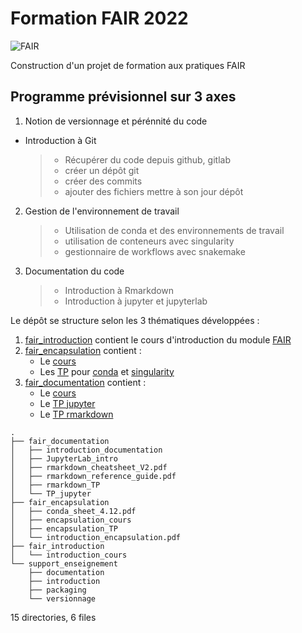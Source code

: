 # **Formation FAIR 2022**
![FAIR](https://crlnp.github.io/intro-gdr/images/fair.png)

Construction d'un projet de formation aux pratiques FAIR

## Programme prévisionnel sur 3 axes
1. Notion de versionnage et pérénnité du code
  - Introduction à Git
    > - Récupérer du code depuis github, gitlab
    > - créer un dépôt git
    > - créer des commits
    > - ajouter des fichiers 
    > mettre à son jour dépôt

 2. Gestion de l'environnement de travail
    > - Utilisation de conda et des environnements de travail
    > - utilisation de conteneurs avec singularity
    > - gestionnaire de workflows avec snakemake

3. Documentation du code
    > - Introduction à Rmarkdown
    > - Introduction à jupyter et jupyterlab

Le dépôt se structure selon les 3 thématiques développées :
1. [fair_introduction](fair_introduction/introduction_cours) contient le cours d'introduction du module [FAIR](fair_introduction/introduction_cours/fair_introduction.pdf)
2. [fair_encapsulation](fair_encapsulation) contient :
   - Le [cours](fair_encapsulation/encapsulation_cours/introduction_encapsulation.pdf)
   - Les [TP](fair_encapsulation/encapsulation_TP) pour [conda](fair_encapsulation/encapsulation_TP/fair_encapsulatiopn_conda.html) et [singularity](fair_encapsulation/encapsulation_TP/fair_encapsulation_docker_singularity.nb.html)
3. [fair_documentation](fair_documentation) contient :
    - Le [cours](fair_documentation/introduction_documentation/documentation_cours/introduction_documentation.pdf)
    - Le [TP jupyter](fair_documentation/TP_jupyter/00_encapsulation_jupyter.ipynb)
    - Le [TP rmarkdown](fair_documentation/rmarkdown_TP/Rmarkdown_TP.Rmd)

  
```
.
├── fair_documentation
│   ├── introduction_documentation
│   ├── JupyterLab_intro
│   ├── rmarkdown_cheatsheet_V2.pdf
│   ├── rmarkdown_reference_guide.pdf
│   ├── rmarkdown_TP
│   └── TP_jupyter
├── fair_encapsulation
│   ├── conda_sheet_4.12.pdf
│   ├── encapsulation_cours
│   ├── encapsulation_TP
│   └── introduction_encapsulation.pdf
├── fair_introduction
│   └── introduction_cours
└── support_enseignement
    ├── documentation
    ├── introduction
    ├── packaging
    └── versionnage
```

15 directories, 6 files
